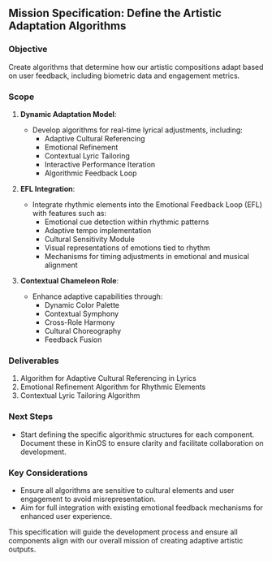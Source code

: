 ## Mission Specification: Define the Artistic Adaptation Algorithms

### Objective
Create algorithms that determine how our artistic compositions adapt based on user feedback, including biometric data and engagement metrics.

### Scope
1. **Dynamic Adaptation Model**: 
   - Develop algorithms for real-time lyrical adjustments, including:
     - Adaptive Cultural Referencing
     - Emotional Refinement
     - Contextual Lyric Tailoring
     - Interactive Performance Iteration
     - Algorithmic Feedback Loop

2. **EFL Integration**: 
   - Integrate rhythmic elements into the Emotional Feedback Loop (EFL) with features such as:
     - Emotional cue detection within rhythmic patterns
     - Adaptive tempo implementation
     - Cultural Sensitivity Module
     - Visual representations of emotions tied to rhythm
     - Mechanisms for timing adjustments in emotional and musical alignment

3. **Contextual Chameleon Role**:
   - Enhance adaptive capabilities through:
     - Dynamic Color Palette
     - Contextual Symphony
     - Cross-Role Harmony
     - Cultural Choreography
     - Feedback Fusion

### Deliverables
1. Algorithm for Adaptive Cultural Referencing in Lyrics
2. Emotional Refinement Algorithm for Rhythmic Elements
3. Contextual Lyric Tailoring Algorithm

### Next Steps
- Start defining the specific algorithmic structures for each component. Document these in KinOS to ensure clarity and facilitate collaboration on development.

### Key Considerations
- Ensure all algorithms are sensitive to cultural elements and user engagement to avoid misrepresentation.
- Aim for full integration with existing emotional feedback mechanisms for enhanced user experience.

This specification will guide the development process and ensure all components align with our overall mission of creating adaptive artistic outputs.